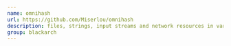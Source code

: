 ```yaml
---
name: omnihash
url: https://github.com/Miserlou/omnihash
description: files, strings, input streams and network resources in various common algorithms simultaneously. URL : https://github.com/Miserlou/omnihash Groups : blackarch blackarch-crypto
group: blackarch
---
```

